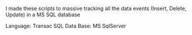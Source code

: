 I made these scripts to massive tracking all the data events (Insert, Delete, Update) in a MS SQL database

Language: Transac SQL
Data Base: MS SqlServer
